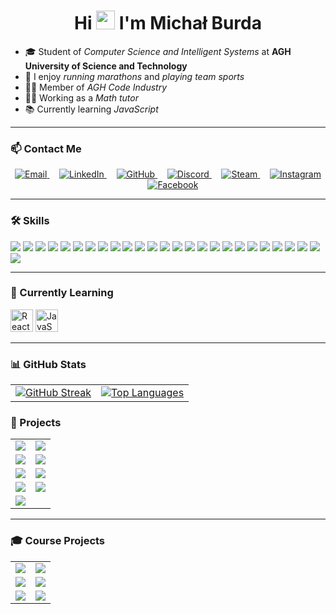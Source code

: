 <h1 align="center">
  Hi <img src="https://user-images.githubusercontent.com/18350557/176309783-0785949b-9127-417c-8b55-ab5a4333674e.gif" width="30" /> I'm Michał Burda
</h1>

- 🎓 Student of *Computer Science and Intelligent Systems* at **AGH University of Science and Technology**
- 🏃 I enjoy *running marathons* and *playing team sports*
- 👨‍🎓 Member of *AGH Code Industry*
- 👨‍🏫 Working as a *Math tutor*
- 📚 Currently learning *JavaScript*

---

### 📫 Contact Me

<p align="center">
  <a href="mailto:michalburda4@gmail.com">
    <img src="https://img.shields.io/badge/Email-michalburda4@gmail.com-blue?style=flat-square&logo=gmail&logoColor=white" alt="Email" />
  </a>
  &nbsp;&nbsp;&nbsp;
  <a href="https://www.linkedin.com/in/micha%C5%82-burda-0756042b7/">
    <img src="https://img.shields.io/badge/LinkedIn-0756042b7?style=flat-square&logo=linkedin&logoColor=white" alt="LinkedIn" />
  </a>
  &nbsp;&nbsp;&nbsp;
  <a href="https://github.com/MichalBurda4">
    <img src="https://img.shields.io/badge/GitHub-000000?style=flat-square&logo=github&logoColor=white" alt="GitHub" />
  </a>
  &nbsp;&nbsp;&nbsp;
  <a href="https://discordapp.com/users/540970664295792640">
    <img src="https://img.shields.io/badge/Discord-7289DA?style=flat-square&logo=discord&logoColor=white" alt="Discord" />
  </a>
  &nbsp;&nbsp;&nbsp;
  <a href="https://steamcommunity.com/profiles/76561198872117909">
    <img src="https://img.shields.io/badge/Steam-000000?style=flat-square&logo=steam&logoColor=white" alt="Steam" />
  </a>
  &nbsp;&nbsp;&nbsp;
  <a href="https://www.instagram.com/michalburda_/">
    <img src="https://img.shields.io/badge/Instagram-E4405F?style=flat-square&logo=instagram&logoColor=white" alt="Instagram" />
  </a>
  &nbsp;&nbsp;&nbsp;
  <a href="https://www.facebook.com/profile.php?id=100015457230939">
    <img src="https://img.shields.io/badge/Facebook-1877F2?style=flat-square&logo=facebook&logoColor=white" alt="Facebook" />
  </a>
</p>

---

### 🛠️ Skills

<p align="left">
  <img src="https://img.shields.io/badge/Python-3670A0?style=for-the-badge&logo=python&logoColor=ffdd54" />
  <img src="https://img.shields.io/badge/Java-%23ED8B00.svg?style=for-the-badge&logo=java&logoColor=white" />
  <img src="https://img.shields.io/badge/C++-%2300599C.svg?style=for-the-badge&logo=c%2B%2B&logoColor=white" />
  <img src="https://img.shields.io/badge/C%23-%23239120.svg?style=for-the-badge&logo=c-sharp&logoColor=white" />
  <img src="https://img.shields.io/badge/C-%2300599C.svg?style=for-the-badge&logo=c&logoColor=white" />
  <img src="https://img.shields.io/badge/JavaScript-%23323330.svg?style=for-the-badge&logo=javascript&logoColor=%23F7DF1E" />
  <img src="https://img.shields.io/badge/MySQL-%2300f.svg?style=for-the-badge&logo=mysql&logoColor=white" />
  <img src="https://img.shields.io/badge/PostgreSQL-%23316192.svg?style=for-the-badge&logo=postgresql&logoColor=white" />
  <img src="https://img.shields.io/badge/NumPy-%23013243.svg?style=for-the-badge&logo=numpy&logoColor=white" />
  <img src="https://img.shields.io/badge/Pandas-%23150458.svg?style=for-the-badge&logo=pandas&logoColor=white" />
  <img src="https://img.shields.io/badge/.NET-5C2D91?style=for-the-badge&logo=.net&logoColor=white" />
  <img src="https://img.shields.io/badge/Unity-%23000000.svg?style=for-the-badge&logo=unity&logoColor=white" />
  <img src="https://img.shields.io/badge/HTML5-%23E34F26.svg?style=for-the-badge&logo=html5&logoColor=white" />
  <img src="https://img.shields.io/badge/CSS3-%231572B6.svg?style=for-the-badge&logo=css3&logoColor=white" />
  <img src="https://img.shields.io/badge/PowerShell-%235391FE.svg?style=for-the-badge&logo=powershell&logoColor=white" />
  <img src="https://img.shields.io/badge/LaTeX-%23008080.svg?style=for-the-badge&logo=latex&logoColor=white" />
  <img src="https://img.shields.io/badge/GitHub%20Actions-2671E5?style=for-the-badge&logo=githubactions&logoColor=white" />
  <img src="https://img.shields.io/badge/Gimp-657D8B?style=for-the-badge&logo=gimp&logoColor=FFFFFF" />
  <img src="https://img.shields.io/badge/Canva-%2300C4CC.svg?style=for-the-badge&logo=Canva&logoColor=white" />
  <img src="https://img.shields.io/badge/Blender-%23F5792A.svg?style=for-the-badge&logo=blender&logoColor=white" />
  <img src="https://img.shields.io/badge/Microsoft%20Office-D83B01?style=for-the-badge&logo=microsoft-office&logoColor=white" />
  <img src="https://img.shields.io/badge/SonarQube-black?style=for-the-badge&logo=sonarqube&logoColor=4E9BCD" />
  <img src="https://img.shields.io/badge/Trello-%23026AA7.svg?style=for-the-badge&logo=Trello&logoColor=white" />
  <img src="https://img.shields.io/badge/GitLab-181717.svg?style=for-the-badge&logo=gitlab&logoColor=white" />
  <img src="https://img.shields.io/badge/Cisco-049fd9.svg?style=for-the-badge&logo=cisco&logoColor=black" />
  <img src="https://img.shields.io/badge/Angular-DD0031?style=for-the-badge&logo=angular&logoColor=white" />

</p>

---

### 🌱 Currently Learning

<p align="left">
  <img src="https://raw.githubusercontent.com/danielcranney/readme-generator/main/public/icons/skills/react-colored.svg" width="36" height="36" alt="React" />
  <img src="https://raw.githubusercontent.com/danielcranney/readme-generator/main/public/icons/skills/javascript-colored.svg" width="36" height="36" alt="JavaScript" />
</p>

---

### 📊 GitHub Stats

<table>
  <tr>
    <td>
      <a href="http://www.github.com/MichalBurda4">
        <img src="https://streak-stats.demolab.com/?user=MichalBurda4&theme=ocean-gradient" alt="GitHub Streak" />
      </a>
    </td>
    <td>
      <a href="http://www.github.com/MichalBurda4">
        <img src="https://github-readme-stats.vercel.app/api/top-langs/?username=MichalBurda4&layout=compact&title_color=0891b2&text_color=ffffff&bg_color=1c1917&hide_border=true" alt="Top Languages" />
      </a>
    </td>
  </tr>
</table>

### 📁 Projects

<table>
  <tr>
    <td>
      <a href="https://github.com/MichalBurda4/Web-application-programming-project">
        <img src="https://github-readme-stats.vercel.app/api/pin/?username=MichalBurda4&repo=Web-application-programming-project&title_color=0891b2&text_color=ffffff&icon_color=0891b2&bg_color=1c1917&hide_border=true" />
      </a>
    </td>
    <td>
      <a href="https://github.com/MichalBurda4/ConstructionSite">
        <img src="https://github-readme-stats.vercel.app/api/pin/?username=MichalBurda4&repo=ConstructionSite&title_color=0891b2&text_color=ffffff&icon_color=0891b2&bg_color=1c1917&hide_border=true" />
      </a>
    </td>
  </tr>
  <tr>
    <td>
      <a href="https://github.com/MichalBurda4/IDE-RE">
        <img src="https://github-readme-stats.vercel.app/api/pin/?username=MichalBurda4&repo=IDE-RE&title_color=0891b2&text_color=ffffff&icon_color=0891b2&bg_color=1c1917&hide_border=true" />
      </a>
    </td>
    <td>
      <a href="https://github.com/MichalBurda4/iot_fire_alarm">
        <img src="https://github-readme-stats.vercel.app/api/pin/?username=MichalBurda4&repo=iot_fire_alarm&title_color=0891b2&text_color=ffffff&icon_color=0891b2&bg_color=1c1917&hide_border=true" />
      </a>
    </td>
  </tr>
  <tr>
    <td>
      <a href="https://github.com/MichalBurda4/Discrete-system-simulation">
        <img src="https://github-readme-stats.vercel.app/api/pin/?username=MichalBurda4&repo=Discrete-system-simulation&title_color=0891b2&text_color=ffffff&icon_color=0891b2&bg_color=1c1917&hide_border=true" />
      </a>
    </td>
    <td>
      <a href="https://github.com/MichalBurda4/Przetwarzanie-jezyka-naturalnego-w-systemach-sztucznej-inteligencji">
        <img src="https://github-readme-stats.vercel.app/api/pin/?username=MichalBurda4&repo=Przetwarzanie-jezyka-naturalnego-w-systemach-sztucznej-inteligencji&title_color=0891b2&text_color=ffffff&icon_color=0891b2&bg_color=1c1917&hide_border=true" />
      </a>
    </td>
  </tr>
  <tr>
    <td>
      <a href="https://github.com/MichalBurda4/CSharp-Project">
        <img src="https://github-readme-stats.vercel.app/api/pin/?username=MichalBurda4&repo=CSharp-Project&title_color=0891b2&text_color=ffffff&icon_color=0891b2&bg_color=1c1917&hide_border=true" />
      </a>
    </td>
    <td>
      <a href="https://github.com/MichalBurda4/Konwerter-Java-Python-Babilon">
        <img src="https://github-readme-stats.vercel.app/api/pin/?username=MichalBurda4&repo=Konwerter-Java-Python-Babilon&title_color=0891b2&text_color=ffffff&icon_color=0891b2&bg_color=1c1917&hide_border=true" />
      </a>
    </td>
  </tr>
  <tr>
    <td>
      <a href="https://github.com/MichalBurda4/object_tracking">
        <img src="https://github-readme-stats.vercel.app/api/pin/?username=MichalBurda4&repo=object_tracking&title_color=0891b2&text_color=ffffff&icon_color=0891b2&bg_color=1c1917&hide_border=true" />
      </a>
    </td>
  </tr>
</table>

---

### 🎓 Course Projects

<table>
  <tr>
    <td>
      <a href="https://github.com/MichalBurda4/DigitalProcessing-Course">
        <img src="https://github-readme-stats.vercel.app/api/pin/?username=MichalBurda4&repo=DigitalProcessing-Course&title_color=22d3ee&text_color=ffffff&icon_color=22d3ee&bg_color=1c1917&hide_border=true" />
      </a>
    </td>
    <td>
      <a href="https://github.com/MichalBurda4/Machine-Learning-Course">
        <img src="https://github-readme-stats.vercel.app/api/pin/?username=MichalBurda4&repo=Machine-Learning-Course&title_color=22d3ee&text_color=ffffff&icon_color=22d3ee&bg_color=1c1917&hide_border=true" />
      </a>
    </td>
  </tr>
  <tr>
    <td>
      <a href="https://github.com/MichalBurda4/CSharp-Course">
        <img src="https://github-readme-stats.vercel.app/api/pin/?username=MichalBurda4&repo=CSharp-Course&title_color=22d3ee&text_color=ffffff&icon_color=22d3ee&bg_color=1c1917&hide_border=true" />
      </a>
    </td>
    <td>
      <a href="https://github.com/MichalBurda4/Data-Engineering-Course">
        <img src="https://github-readme-stats.vercel.app/api/pin/?username=MichalBurda4&repo=Data-Engineering-Course&title_color=22d3ee&text_color=ffffff&icon_color=22d3ee&bg_color=1c1917&hide_border=true" />
      </a>
    </td>
  </tr>
  <tr>
    <td>
      <a href="https://github.com/MichalBurda4/Databases-Course">
        <img src="https://github-readme-stats.vercel.app/api/pin/?username=MichalBurda4&repo=Databases-Course&title_color=22d3ee&text_color=ffffff&icon_color=22d3ee&bg_color=1c1917&hide_border=true" />
      </a>
    </td>
    <td>
      <a href="https://github.com/MichalBurda4/Java-Course2">
        <img src="https://github-readme-stats.vercel.app/api/pin/?username=MichalBurda4&repo=Java-Course2&title_color=22d3ee&text_color=ffffff&icon_color=22d3ee&bg_color=1c1917&hide_border=true" />
      </a>
    </td>
  </tr>
</table>




